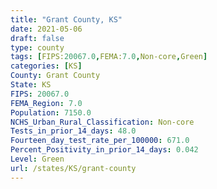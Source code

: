 ```yaml
---
title: "Grant County, KS"
date: 2021-05-06
draft: false
type: county
tags: [FIPS:20067.0,FEMA:7.0,Non-core,Green]
categories: [KS]
County: Grant County
State: KS
FIPS: 20067.0
FEMA_Region: 7.0
Population: 7150.0
NCHS_Urban_Rural_Classification: Non-core
Tests_in_prior_14_days: 48.0
Fourteen_day_test_rate_per_100000: 671.0
Percent_Positivity_in_prior_14_days: 0.042
Level: Green
url: /states/KS/grant-county
---
```



